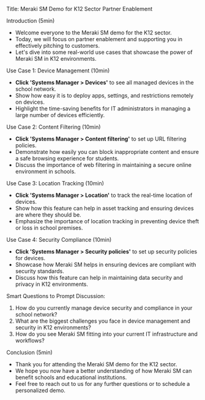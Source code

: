 Title: Meraki SM Demo for K12 Sector Partner Enablement

Introduction (5min)
- Welcome everyone to the Meraki SM demo for the K12 sector.
- Today, we will focus on partner enablement and supporting you in effectively pitching to customers.
- Let's dive into some real-world use cases that showcase the power of Meraki SM in K12 environments.

Use Case 1: Device Management (10min)
- **Click 'Systems Manager > Devices'** to see all managed devices in the school network.
- Show how easy it is to deploy apps, settings, and restrictions remotely on devices.
- Highlight the time-saving benefits for IT administrators in managing a large number of devices efficiently.

Use Case 2: Content Filtering (10min)
- **Click 'Systems Manager > Content filtering'** to set up URL filtering policies.
- Demonstrate how easily you can block inappropriate content and ensure a safe browsing experience for students.
- Discuss the importance of web filtering in maintaining a secure online environment in schools.

Use Case 3: Location Tracking (10min)
- **Click 'Systems Manager > Location'** to track the real-time location of devices.
- Show how this feature can help in asset tracking and ensuring devices are where they should be.
- Emphasize the importance of location tracking in preventing device theft or loss in school premises.

Use Case 4: Security Compliance (10min)
- **Click 'Systems Manager > Security policies'** to set up security policies for devices.
- Showcase how Meraki SM helps in ensuring devices are compliant with security standards.
- Discuss how this feature can help in maintaining data security and privacy in K12 environments.

Smart Questions to Prompt Discussion:
1. How do you currently manage device security and compliance in your school network?
2. What are the biggest challenges you face in device management and security in K12 environments?
3. How do you see Meraki SM fitting into your current IT infrastructure and workflows?

Conclusion (5min)
- Thank you for attending the Meraki SM demo for the K12 sector.
- We hope you now have a better understanding of how Meraki SM can benefit schools and educational institutions.
- Feel free to reach out to us for any further questions or to schedule a personalized demo.
